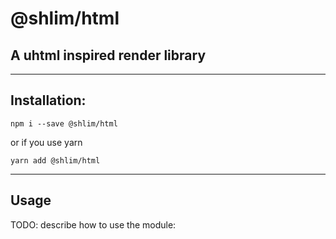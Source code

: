 @shlim/html
===================

## A uhtml inspired render library

------------------
## Installation:

`npm i --save @shlim/html`

or if you use yarn

`yarn add @shlim/html`

--------
## Usage

TODO: describe how to use the module:
